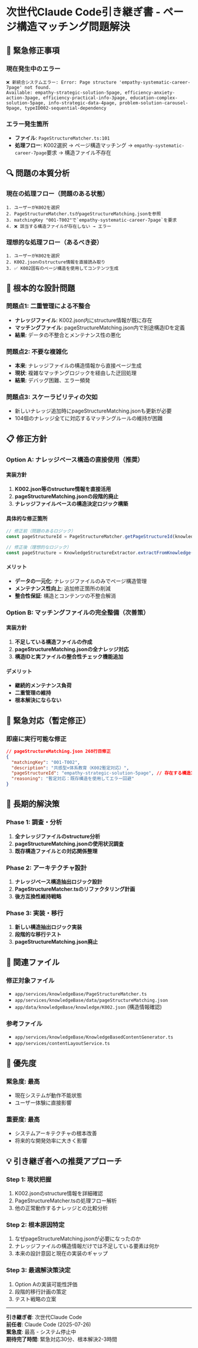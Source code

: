 # 次世代Claude Code引き継ぎ書 - ページ構造マッチング問題解決

## 🚨 緊急修正事項

### **現在発生中のエラー**
```
❌ 新統合システムエラー: Error: Page structure 'empathy-systematic-career-7page' not found. 
Available: empathy-strategic-solution-5page, efficiency-anxiety-action-3page, efficiency-practical-info-3page, education-complex-solution-5page, info-strategic-data-4page, problem-solution-carousel-9page, typeID002-sequential-dependency
```

### **エラー発生箇所**
- **ファイル**: `PageStructureMatcher.ts:101`
- **処理フロー**: K002選択 → ページ構造マッチング → `empathy-systematic-career-7page`要求 → 構造ファイル不存在

## 🔍 問題の本質分析

### **現在の処理フロー（問題のある状態）**
```
1. ユーザーがK002を選択
2. PageStructureMatcher.tsがpageStructureMatching.jsonを参照
3. matchingKey "001-T002"で`empathy-systematic-career-7page`を要求
4. ❌ 該当する構造ファイルが存在しない → エラー
```

### **理想的な処理フロー（あるべき姿）**
```
1. ユーザーがK002を選択  
2. K002.jsonのstructure情報を直接読み取り
3. ✅ K002固有のページ構造を使用してコンテンツ生成
```

## 🎯 根本的な設計問題

### **問題点1: 二重管理による不整合**
- **ナレッジファイル**: K002.json内にstructure情報が既に存在
- **マッチングファイル**: pageStructureMatching.json内で別途構造IDを定義
- **結果**: データの不整合とメンテナンス性の悪化

### **問題点2: 不要な複雑化**
- **本来**: ナレッジファイルの構造情報から直接ページ生成
- **現状**: 複雑なマッチングロジックを経由した迂回処理
- **結果**: デバッグ困難、エラー頻発

### **問題点3: スケーラビリティの欠如**
- 新しいナレッジ追加時にpageStructureMatching.jsonも更新が必要
- 104個のナレッジ全てに対応するマッチングルールの維持が困難

## 📋 修正方針

### **Option A: ナレッジベース構造の直接使用（推奨）**

#### **実装方針**
1. **K002.json等のstructure情報を直接活用**
2. **pageStructureMatching.jsonの段階的廃止**
3. **ナレッジファイルベースの構造決定ロジック構築**

#### **具体的な修正箇所**
```typescript
// 修正前（問題のあるロジック）
const pageStructureId = PageStructureMatcher.getPageStructureId(knowledgeId, typeId, targetId)

// 修正後（理想的なロジック）  
const pageStructure = KnowledgeStructureExtractor.extractFromKnowledge(knowledgeData)
```

#### **メリット**
- **データの一元化**: ナレッジファイルのみでページ構造管理
- **メンテナンス性向上**: 追加修正箇所の削減
- **整合性保証**: 構造とコンテンツの不整合解消

### **Option B: マッチングファイルの完全整備（次善策）**

#### **実装方針**
1. **不足している構造ファイルの作成**
2. **pageStructureMatching.jsonの全ナレッジ対応**
3. **構造IDと実ファイルの整合性チェック機能追加**

#### **デメリット**
- **継続的メンテナンス負荷**
- **二重管理の維持**
- **根本解決にならない**

## 🔧 緊急対応（暫定修正）

### **即座に実行可能な修正**
```json
// pageStructureMatching.json 268行目修正
{
  "matchingKey": "001-T002",
  "description": "共感型×体系教育（K002暫定対応）",
  "pageStructureId": "empathy-strategic-solution-5page", // 存在する構造IDに変更
  "reasoning": "暫定対応：既存構造を使用してエラー回避"
}
```

## 🎯 長期的解決策

### **Phase 1: 調査・分析**
1. **全ナレッジファイルのstructure分析**
2. **pageStructureMatching.jsonの使用状況調査**
3. **既存構造ファイルとの対応関係整理**

### **Phase 2: アーキテクチャ設計**
1. **ナレッジベース構造抽出ロジック設計**
2. **PageStructureMatcher.tsのリファクタリング計画**
3. **後方互換性維持戦略**

### **Phase 3: 実装・移行**
1. **新しい構造抽出ロジック実装**
2. **段階的な移行テスト**
3. **pageStructureMatching.json廃止**

## 📁 関連ファイル

### **修正対象ファイル**
- `app/services/knowledgeBase/PageStructureMatcher.ts`
- `app/services/knowledgeBase/data/pageStructureMatching.json`
- `app/data/knowledgeBase/knowledge/K002.json` (構造情報確認)

### **参考ファイル**
- `app/services/knowledgeBase/KnowledgeBasedContentGenerator.ts`
- `app/services/contentLayoutService.ts`

## 🚀 優先度

### **緊急度: 最高**
- 現在システムが動作不能状態
- ユーザー体験に直接影響

### **重要度: 最高**  
- システムアーキテクチャの根本改善
- 将来的な開発効率に大きく影響

## 💡 引き継ぎ者への推奨アプローチ

### **Step 1: 現状把握**
1. K002.jsonのstructure情報を詳細確認
2. PageStructureMatcher.tsの処理フロー解析
3. 他の正常動作するナレッジとの比較分析

### **Step 2: 根本原因特定**
1. なぜpageStructureMatching.jsonが必要になったのか
2. ナレッジファイルの構造情報だけでは不足している要素は何か
3. 本来の設計意図と現在の実装のギャップ

### **Step 3: 最適解決策決定**
1. Option Aの実装可能性評価
2. 段階的移行計画の策定
3. テスト戦略の立案

---

**引き継ぎ者**: 次世代Claude Code  
**前任者**: Claude Code (2025-07-26)  
**緊急度**: 最高 - システム停止中  
**期待完了時間**: 緊急対応30分、根本解決2-3時間